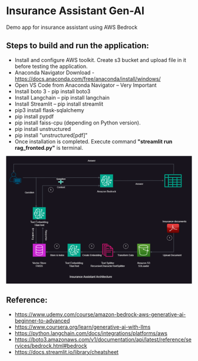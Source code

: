 # Insurance Assistant Gen-AI
Demo app for insurance assistant using AWS Bedrock

## Steps to build and run the application:
-   Install and configure AWS toolkit. Create s3 bucket and upload file in it before testing the application.
-   Anaconda Navigator Download - https://docs.anaconda.com/free/anaconda/install/windows/
-   Open VS Code from Anaconda Navigator – Very Important
-   Install boto 3 - pip install boto3
-   Install Langchain – pip install langchain
-   Install Streamlit – pip install streamlit
-   pip3 install flask-sqlalchemy
-   pip install pypdf
-   pip install faiss-cpu (depending on Python version).
-   pip install unstructured
-   pip install "unstructured[pdf]"
-   Once installation is completed. Execute command  **"streamlit run rag_fronted.py"** is terminal.

![alt text](/documents/Architecture.png)


## Reference: 
- https://www.udemy.com/course/amazon-bedrock-aws-generative-ai-beginner-to-advanced 
- https://www.coursera.org/learn/generative-ai-with-llms
- https://python.langchain.com/docs/integrations/platforms/aws 
- https://boto3.amazonaws.com/v1/documentation/api/latest/reference/services/bedrock.html#bedrock 
- https://docs.streamlit.io/library/cheatsheet 
